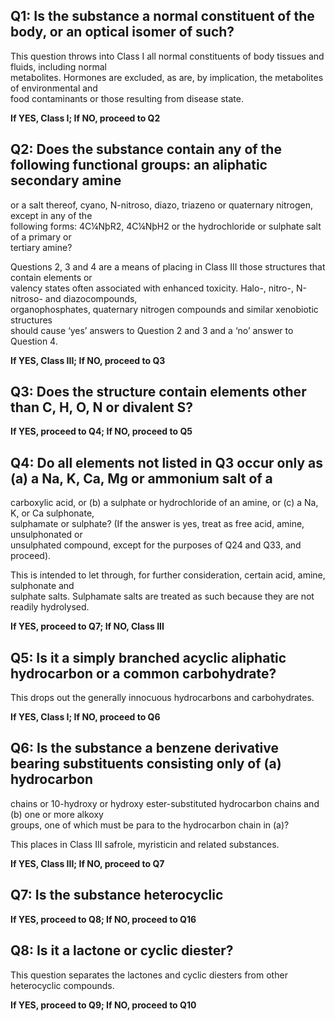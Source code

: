 ## Q1: Is the substance a normal constituent of the body, or an optical isomer of such?

This question throws into Class I all normal constituents of body tissues and fluids, including normal  
 metabolites. Hormones are excluded, as are, by implication, the metabolites of environmental and  
 food contaminants or those resulting from disease state.

**If YES, Class I; If NO, proceed to Q2**

## Q2: Does the substance contain any of the following functional groups: an aliphatic secondary amine

or a salt thereof, cyano, N-nitroso, diazo, triazeno or quaternary nitrogen, except in any of the  
 following forms: 4C¼NþR2, 4C¼NþH2 or the hydrochloride or sulphate salt of a primary or  
 tertiary amine?

Questions 2, 3 and 4 are a means of placing in Class III those structures that contain elements or  
 valency states often associated with enhanced toxicity. Halo-, nitro-, N-nitroso- and diazocompounds,  
 organophosphates, quaternary nitrogen compounds and similar xenobiotic structures  
 should cause ‘yes’ answers to Question 2 and 3 and a ‘no’ answer to Question 4.

**If YES, Class III; If NO, proceed to Q3**

## Q3: Does the structure contain elements other than C, H, O, N or divalent S?

**If YES, proceed to Q4; If NO, proceed to Q5**

## Q4: Do all elements not listed in Q3 occur only as \(a\) a Na, K, Ca, Mg or ammonium salt of a

carboxylic acid, or \(b\) a sulphate or hydrochloride of an amine, or \(c\) a Na, K, or Ca sulphonate,  
 sulphamate or sulphate? \(If the answer is yes, treat as free acid, amine, unsulphonated or  
 unsulphated compound, except for the purposes of Q24 and Q33, and proceed\).

This is intended to let through, for further consideration, certain acid, amine, sulphonate and  
 sulphate salts. Sulphamate salts are treated as such because they are not readily hydrolysed.

**If YES, proceed to Q7; If NO, Class III**

## Q5: Is it a simply branched acyclic aliphatic hydrocarbon or a common carbohydrate?

This drops out the generally innocuous hydrocarbons and carbohydrates.

**If YES, Class I; If NO, proceed to Q6**

## Q6: Is the substance a benzene derivative bearing substituents consisting only of \(a\) hydrocarbon

chains or 10-hydroxy or hydroxy ester-substituted hydrocarbon chains and \(b\) one or more alkoxy  
 groups, one of which must be para to the hydrocarbon chain in \(a\)?

This places in Class III safrole, myristicin and related substances.

**If YES, Class III; If NO, proceed to Q7**

## Q7: Is the substance heterocyclic

**If YES, proceed to Q8; If NO, proceed to Q16**

## Q8: Is it a lactone or cyclic diester?

This question separates the lactones and cyclic diesters from other heterocyclic compounds.

**If YES, proceed to Q9; If NO, proceed to Q10**


